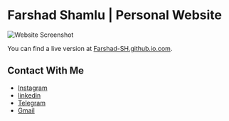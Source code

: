 # Farshad Shamlu  |  Personal Website

![Website Screenshot](https://s25.picofile.com/file/8451974484/WebsiteScreenShot.png?raw=true)
<!-- ![Website Screenshot](https://s19.picofile.com/file/8434195192/%D8%AA%D8%B5%D9%88%DB%8C%D8%B1_%D8%B5%D9%81%D8%AD%D9%87_2021_05_20_092927.jpg?raw=true) -->
<!-- ![Website Screenshot](https://s18.picofile.com/file/8434195200/%D8%AA%D8%B5%D9%88%DB%8C%D8%B1_%D8%B5%D9%81%D8%AD%D9%87_2021_05_20_092909.jpg?raw=true) -->

You can find a live version at [Farshad-SH.github.io.com](https://FARSHAD-SH.github.io/Farshad-sh.github.io/).

## Contact With Me

- [Instagram](https://www.instagram.com/farshad-shamlu/) 
- [linkedin](https://www.linkedin.com/in/farshadshamlu/)
- [Telegram](https://www.t.me/farshad6991/)
- [Gmail](farshad.shamlu@gmail.com)
